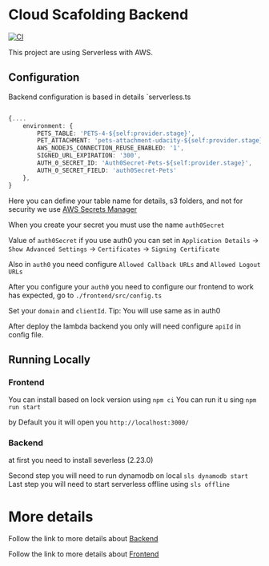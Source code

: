 # Cloud Scafolding Backend

[![CI](https://github.com/novasdream/cloud_scafolding_serveless_aws/actions/workflows/main.yml/badge.svg)](https://github.com/novasdream/cloud_scafolding_serveless_aws/actions/workflows/main.yml)

This project are using Serverless with AWS.

## Configuration

Backend configuration is based in details
`serverless.ts

```typescript

{....
    environment: {
        PETS_TABLE: 'PETS-4-${self:provider.stage}',
        PET_ATTACHMENT: 'pets-attachment-udacity-${self:provider.stage}',
        AWS_NODEJS_CONNECTION_REUSE_ENABLED: '1',
        SIGNED_URL_EXPIRATION: '300',
        AUTH_0_SECRET_ID: 'Auth0Secret-Pets-${self:provider.stage}',
        AUTH_0_SECRET_FIELD: 'auth0Secret-Pets'
    },
}
```

Here you can define your table name for details, s3 folders, and not for security we use [AWS Secrets Manager](https://aws.amazon.com/pt/secrets-manager/)

When you create your secret you must use the name `auth0Secret`

Value of `auth0Secret` if you use auth0 you can set in 
`Application Details` -> `Show Advanced Settings` -> `Certificates` -> `Signing Certificate`

Also in `auth0` you need configure 
`Allowed Callback URLs` and `Allowed Logout URLs`

After you configure your `auth0` you need to configure our frontend to work has expected, go to `./frontend/src/config.ts` 

Set your `domain` and `clientId`. Tip: You will use same as in auth0

After deploy the lambda backend you only will need  configure `apiId` in config file.

## Running Locally

### Frontend

You can install based on lock version using ```npm ci```
You can run it u sing ```npm run start```

by Default you it will open you ```http://localhost:3000/```

### Backend

at first you need to install severless (2.23.0)

Second step you will need to run dynamodb on local ```sls dynamodb start```
Last step you will need to start serverless offline using ```sls offline``` 



# More details 

Follow the link to more details about [Backend] 

Follow the link to more details about [Frontend] 

[Backend]: <https://github.com/novasdream/cloud_scafolding_serveless_aws/tree/master/backend>
[Frontend]: <https://github.com/novasdream/cloud_scafolding_serveless_aws/tree/master/frontend>

